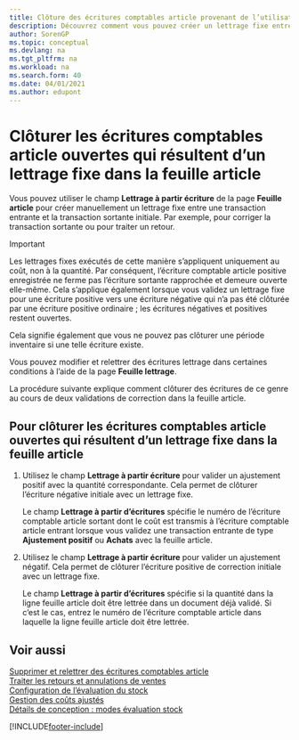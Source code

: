 ```yaml
---
title: Clôture des écritures comptables article provenant de l’utilisation d’une application fixe
description: Découvrez comment vous pouvez créer un lettrage fixe entre une transaction entrante et la transaction sortante initiale dans la feuille article.
author: SorenGP
ms.topic: conceptual
ms.devlang: na
ms.tgt_pltfrm: na
ms.workload: na
ms.search.form: 40
ms.date: 04/01/2021
ms.author: edupont
---
```

# Clôturer les écritures comptables article ouvertes qui résultent d’un lettrage fixe dans la feuille article

Vous pouvez utiliser le champ **Lettrage à partir écriture** de la page **Feuille article** pour créer manuellement un lettrage fixe entre une transaction entrante et la transaction sortante initiale. Par exemple, pour corriger la transaction sortante ou pour traiter un retour.  

> [!IMPORTANT]  
> Les lettrages fixes exécutés de cette manière s’appliquent uniquement au coût, non à la quantité. Par conséquent, l’écriture comptable article positive enregistrée ne ferme pas l’écriture sortante rapprochée et demeure ouverte elle-même. Cela s’applique également lorsque vous validez un lettrage fixe pour une écriture positive vers une écriture négative qui n’a pas été clôturée par une écriture positive ordinaire ; les écritures négatives et positives restent ouvertes.  
>
> Cela signifie également que vous ne pouvez pas clôturer une période inventaire si une telle écriture existe.  

Vous pouvez modifier et relettrer des écritures lettrage dans certaines conditions à l’aide de la page **Feuille lettrage**.  

La procédure suivante explique comment clôturer des écritures de ce genre au cours de deux validations de correction dans la feuille article.  

## Pour clôturer les écritures comptables article ouvertes qui résultent d’un lettrage fixe dans la feuille article  

1. Utilisez le champ **Lettrage à partir écriture** pour valider un ajustement positif avec la quantité correspondante. Cela permet de clôturer l’écriture négative initiale avec un lettrage fixe.  

    Le champ **Lettrage à partir d’écritures** spécifie le numéro de l’écriture comptable article sortant dont le coût est transmis à l’écriture comptable article entrant lorsque vous validez une transaction entrante de type **Ajustement positif** ou **Achats** avec la feuille article.  
2. Utilisez le champ **Lettrage à partir écriture** pour valider un ajustement négatif. Cela permet de clôturer l’écriture positive de correction initiale avec un lettrage fixe.  

    Le champ **Lettrage à partir d’écritures** spécifie si la quantité dans la ligne feuille article doit être lettrée dans un document déjà validé. Si c’est le cas, entrez le numéro de l’écriture comptable article dans laquelle la ligne feuille article doit être lettrée.

## Voir aussi

[Supprimer et relettrer des écritures comptables article](finance-how-to-remove-and-reapply-item-entries.md)  
[Traiter les retours et annulations de ventes](sales-how-process-sales-returns-cancellations.md)  
[Configuration de l’évaluation du stock](finance-set-up-inventory-valuation-and-costing.md)  
[Gestion des coûts ajustés](finance-manage-inventory-costs.md)  
[Détails de conception : modes évaluation stock](design-details-costing-methods.md)


[!INCLUDE[footer-include](includes/footer-banner.md)]